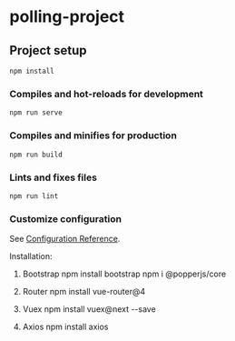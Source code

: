 # polling-project

## Project setup
```
npm install
```

### Compiles and hot-reloads for development
```
npm run serve
```

### Compiles and minifies for production
```
npm run build
```

### Lints and fixes files
```
npm run lint
```

### Customize configuration
See [Configuration Reference](https://cli.vuejs.org/config/).

Installation:
1. Bootstrap
    npm install bootstrap
    npm i @popperjs/core

2. Router
    npm install vue-router@4

3. Vuex
    npm install vuex@next --save

4. Axios
    npm install axios
